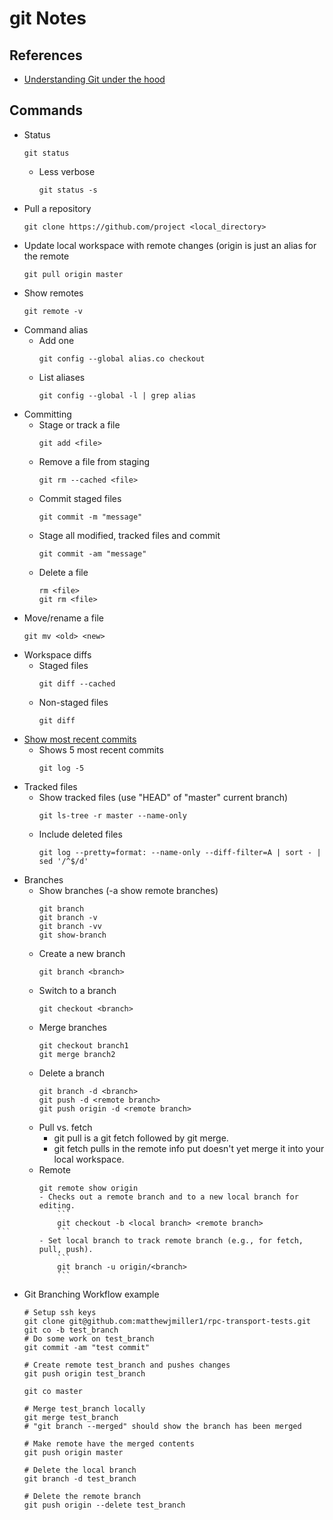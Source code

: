 # git Notes

## References
- [Understanding Git under the hood](https://medium.com/swlh/understanding-git-under-the-hood-b1aeae1d02f5)

## Commands
- Status
    ```
    git status
    ```
    - Less verbose
        ```
        git status -s
        ```
- Pull a repository
    ```
    git clone https://github.com/project <local_directory>
    ```
- Update local workspace with remote changes (origin is just an alias for the
  remote
    ```
    git pull origin master
    ```
- Show remotes
    ```
    git remote -v
    ```
- Command alias
    - Add one
        ```
        git config --global alias.co checkout
        ```
    - List aliases
        ```
        git config --global -l | grep alias
        ```
- Committing
    - Stage or track a file
        ```
        git add <file>
        ```
    - Remove a file from staging
        ```
        git rm --cached <file>
        ```
    - Commit staged files
        ```
        git commit -m "message"
        ```
    - Stage all modified, tracked files and commit
        ```
        git commit -am "message"
        ```
    - Delete a file
        ```
        rm <file>
        git rm <file>
        ```
- Move/rename a file
    ```
    git mv <old> <new>
    ```
- Workspace diffs
    - Staged files
        ```
        git diff --cached
        ```
    - Non-staged files
        ```
        git diff
        ```
- [Show most recent commits](https://git-scm.com/book/en/v2/Git-Basics-Viewing-the-Commit-History)
    - Shows 5 most recent commits
        ```
        git log -5
        ```
- Tracked files
    - Show tracked files (use "HEAD" of "master" current branch)
        ```
        git ls-tree -r master --name-only
        ```
    - Include deleted files
        ```
        git log --pretty=format: --name-only --diff-filter=A | sort - | sed '/^$/d'
        ```
- Branches
    - Show branches (-a show remote branches)
        ```
        git branch
        git branch -v
        git branch -vv
        git show-branch
        ```
    - Create a new branch
        ```
        git branch <branch>
        ```
    - Switch to a branch
        ```
        git checkout <branch>
        ```
    - Merge branches
        ```
        git checkout branch1
        git merge branch2
        ```
    - Delete a branch
        ```
        git branch -d <branch>
        git push -d <remote branch>
        git push origin -d <remote branch>
        ```
    - Pull vs. fetch
        - git pull is a git fetch followed by git merge.
        - git fetch pulls in the remote info put doesn't yet merge it into your
          local workspace.
    - Remote
        ```
        git remote show origin
        - Checks out a remote branch and to a new local branch for editing.
            ```
            git checkout -b <local branch> <remote branch>
            ```
        - Set local branch to track remote branch (e.g., for fetch, pull, push).
            ```
            git branch -u origin/<branch>
            ```
- Git Branching Workflow example
    ```
    # Setup ssh keys
    git clone git@github.com:matthewjmiller1/rpc-transport-tests.git
    git co -b test_branch
    # Do some work on test_branch
    git commit -am "test commit"

    # Create remote test_branch and pushes changes
    git push origin test_branch

    git co master

    # Merge test_branch locally
    git merge test_branch
    # "git branch --merged" should show the branch has been merged

    # Make remote have the merged contents
    git push origin master

    # Delete the local branch
    git branch -d test_branch

    # Delete the remote branch
    git push origin --delete test_branch
    ```
